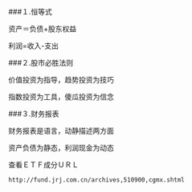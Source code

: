 


###１.恒等式

资产＝负债+股东权益

利润=收入-支出




###２.股市必胜法则

价值投资为指导，趋势投资为技巧

指数投资为工具，傻瓜投资为信念



###３.财务报表

财务报表是语言，动静描述两方面

资产负债为静态，利润现金为动态






查看ＥＴＦ成分ＵＲＬ
```
http://fund.jrj.com.cn/archives,510900,cgmx.shtml
```